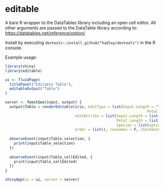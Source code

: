 # editable
A bare R wrapper to the DataTables library including an open cell editor. All other arguments are passed to the DataTable library according to: https://datatables.net/reference/option/

Install by executing `devtools::install_github("hadley/devtools")` in the R console.

Example usage:

```R
library(shiny)
library(editable)

ui <- fluidPage(
  titlePanel("Editable Table"),
  editableOutput("Table")
)

server <- function(input, output) {
  output$Table = renderEditable(iris, editType = list(Sepal.Length = "text", Sepal.Width = "text", Petal.Length = "text",
                                                                 Petal.Width = "text", Species = "select"),
                                editAttribs = list(Sepal.Length = list(placeholder = "Length"), Sepal.Width = list(placeholder = "Width"),
                                                   Petal.Length = list(placeholder = "Length"), Petal.Width = list(placeholder = "Width"),
                                                   Species = list(options = c("setosa", "versicolor", "virginica"))),
                                order = list(), rownames = F, checkboxSelect = T)
  
  observeEvent(input$Table_selection, {
    print(input$Table_selection)
  })
  
  observeEvent(input$Table_cellEdited, {
    print(input$Table_cellEdited)
  })
}

shinyApp(ui = ui, server = server)
```
